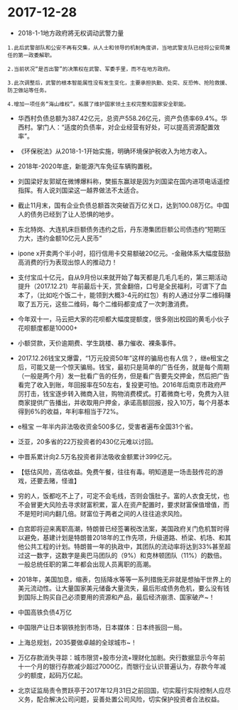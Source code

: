 # 2017-12-28
- 2018-1-1地方政府將无权调动武警力量  

```  
1.此后武警部队和公安不再有交集，从人士和领导的机制角度讲，当地武警支队已经将公安局兼任的第一政委解职。

2.当前状况“是否出警”的决策权在武警、军委手里，而不在地方政府。

3.此次调整后，武警的根本智能属性没有发生变化，主要承担执勤、处突、反恐怖、抢险救援、防卫做站等任务。

4.增加一项任务“海山维权”。拓展了维护国家领土主权完整和国家安全职能。
```
- 华西村负债总额为387.42亿元，总资产558.26亿元，资产负债率69.4%。华西村。掌门人：“适度的负债率，对企业经营有好处，可以提高资源配置效率”。  

- 《环保税法》从2018-1-1开始实施，明确环境保护税收入为地方收入。

- 2018年-2020年底，新能源汽车免征车辆购置税。

- 刘国梁好友郭斌在微博爆料称，樊振东赢球是因为刘国梁在国内进项电话遥控指挥。有人说刘国梁这一越界做法不太适合。
- 截止11月末，国有企业负债总额首次突破百万亿关口，达到100.08万亿。中国人的债务已经到了让人恐惧的地步。

- 东北特岗、大连机床巨额债务违约之后，丹东港集团巨额公司债违约“短期压力大，违约金额10亿元人民币”

- ipone x开卖两个半小时，招行信用卡交易额破20亿元。-金融体系大幅度鼓励高消费的行为表现出惊人的推动力！

- 支付宝瓜十亿元，自从9月份以来就开始了每天都是几毛几毛的，第三期活动提升（2017.12.21）年前最后十天，赏金翻倍，口号是全民福利，可谓下了血本了，（比如吃个饭二十，能领到大概3-4元的红包）有的人通过分享二维码赚取了五万元，这些二维码，每个二维码都变成了一次刺激消费。

- 今年双十一，马云把大家的花呗都大幅度提额度，很多刚出校园的黄毛小伙子花呗额度都是10000+

- 小额贷款，天价逾期费、学生跳楼、暴力催收、裸条事件。

- 2017.12.26钱宝又爆雷，“1万元投资50年”这样的骗局也有人信？，继e租宝之后，可能又是一个惊天骗局。钱宝，最初只是简单的广告任务，就是每个周期（一般是两个月）发一批看广告的任务，但是看广告要先交押金，然后把广告看完了收入到账，年回报率在50左右，复投更可怕。2016年后南京市政府严厉打击，钱宝逐步转入微商入驻，购物消费模式。打着微商七号，免费为入驻商家提供广告播出，并收取用户押金，承诺高额回报，投入10万，每个月基本得到6%的收益，年利率相当于72%。

- e租宝 一年半内非法吸收资金500多亿，受害者遍布全国31个省。
- 泛亚，20多省的22万投资者的430亿元难以讨回。
- 中晋系累计向2.5万名投资者非法吸收金额累计399亿元。
- 【低估风险，高估收益。免费午餐，往往有毒。明知道是一场击鼓传花的游戏，还要去赌，怪谁】
- 穷的人，饭都吃不上了，可定不会毛线，否则会饿肚子。富的人衣食无忧，也不会冒更大风险去寻求财富积累，富人在资产配置时，要求财富保值增值，而不是短时间内翻几倍。财富位于两者之间的人往往追求风险。


- 白宫即将迎来离职高潮，特朗普已经签署税改法案，美国政府关门危机暂时得以避免，基建计划是特朗普2018年的工作先项，升级道路、桥梁、机场、和其他公共工程的计划。特朗普一年的执政中，其团队的流动率将达到33%甚至超过这一数字，这数字是奥巴马团队的（9%）和克林顿团队（11%）的数倍。一般总统任职的第二年都会出现人员离职的高潮。
- 2018年，美国加息，缩表，包括降水等等一系列措施无非就是想抽干世界上的美元流动性。让大量国家美元储备大量流失，最后形成债务危机，要么没有钱到国际上购买自己必须要用的资源和产品，最后经济崩溃、国家破产~！
- 中国高铁负债4万亿
- 中国限产让日本钢铁抢到市场，日本媒体：日本终扳回一局。
- 上海总规划，2035要做卓越的全球城市~！
- 万亿存款消失寻踪：城市限贷+股市分流+理财化加剧。央行数据显示今年前十一个月的银行存款减少超过7000亿，而银行业认识普遍认为，存款今年减少的额度，起码万亿起。
- 北京证监局责令贾跃亭于2017年12月31日之前回国，切实履行实际控制人应尽义务，配合解决公司问题，妥善处置公司风险，切实保护投资者合法权益。
